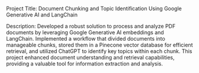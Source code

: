 Project Title: Document Chunking and Topic Identification Using Google Generative AI and LangChain

Description: Developed a robust solution to process and analyze PDF documents by leveraging Google Generative AI embeddings and LangChain. Implemented a workflow that divided documents into manageable chunks, stored them in a Pinecone vector database for efficient retrieval, and utilized ChatGPT to identify key topics within each chunk. This project enhanced document understanding and retrieval capabilities, providing a valuable tool for information extraction and analysis.
